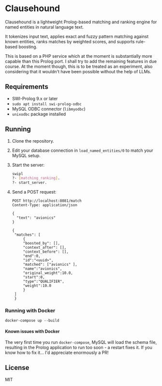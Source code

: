 # Clausehound

Clausehound is a lightweight Prolog-based matching and ranking engine for named entities in natural language text.

It tokenizes input text, applies exact and fuzzy pattern matching against known entities, ranks matches by weighted scores, and supports rule-based boosting.

This is based on a PHP service which at the moment is substantially more capable than this Prolog port. I shall try to add the remaining features in due course. At the moment though, this is to be treated as an experiment, also considering that it wouldn't have been possible without the help of LLMs.

## Requirements

- SWI-Prolog 9.x or later
- `sudo apt install swi-prolog-odbc`
- MySQL ODBC connector (`libmyodbc`)
- `unixodbc` package installed

## Running

1. Clone the repository.

2. Edit your database connection in `load_named_entities/0` to match your MySQL setup.

3. Start the server:

   ```bash
   swipl
   ?- [matching_ranking].
   ?- start_server.
   ```

4. Send a POST request:

   ```
   POST http://localhost:8081/match
   Content-Type: application/json

   {
     "text": "avionics"
   }
   ```

   ```
   {
    "matches": [
        {
        "boosted_by": [],
        "context_after": [],
        "context_before": [],
        "end":0,
        "id":"<uuid>",
        "matched": ["avionics" ],
        "name":"avionics",
        "original_weight":10.0,
        "start":0,
        "type":"QUALIFIER",
        "weight":10.0
        }
    ]
    }
   ```

### Running with Docker

`docker-compose up --build`

#### Known issues with Docker

The very first time you run `docker-compose`, MySQL will load the schema file, resulting in the Prolog application to run too soon - a restart fixes it. If you know how to fix it... I'd appreciate enormously a PR!

## License

MIT
